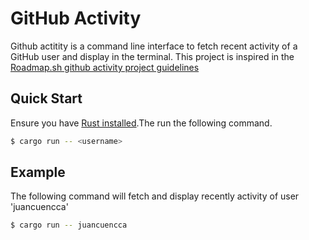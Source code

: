 # GitHub Activity

Github actitity is a command line interface to fetch recent activity of a GitHub user and display in the terminal. This project is inspired in the [Roadmap.sh github activity project guidelines](https://roadmap.sh/projects/github-user-activity)

## Quick Start

Ensure you have [Rust installed](https://www.rust-lang.org/tools/install).The run the following command.

```bash
$ cargo run -- <username>
```

## Example

The following command will fetch and display recently activity of user 'juancuencca'

```bash
$ cargo run -- juancuencca
```

